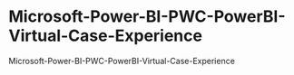 # Microsoft-Power-BI-PWC-PowerBI-Virtual-Case-Experience
Microsoft-Power-BI-PWC-PowerBI-Virtual-Case-Experience

